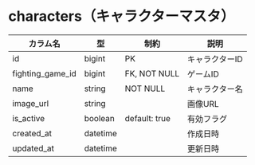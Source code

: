 # characters（キャラクターマスタ）

| カラム名         | 型        | 制約                | 説明               |
|------------------|-----------|---------------------|--------------------|
| id               | bigint    | PK                  | キャラクターID     |
| fighting_game_id | bigint    | FK, NOT NULL        | ゲームID           |
| name             | string    | NOT NULL            | キャラクター名     |
| image_url        | string    |                     | 画像URL            |
| is_active        | boolean   | default: true       | 有効フラグ         |
| created_at       | datetime  |                     | 作成日時           |
| updated_at       | datetime  |                     | 更新日時           | 